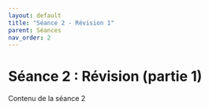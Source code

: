 ```yaml
---
layout: default
title: "Séance 2 - Révision 1"
parent: Séances
nav_order: 2
---
```


# Séance 2 : Révision (partie 1)

Contenu de la séance 2
